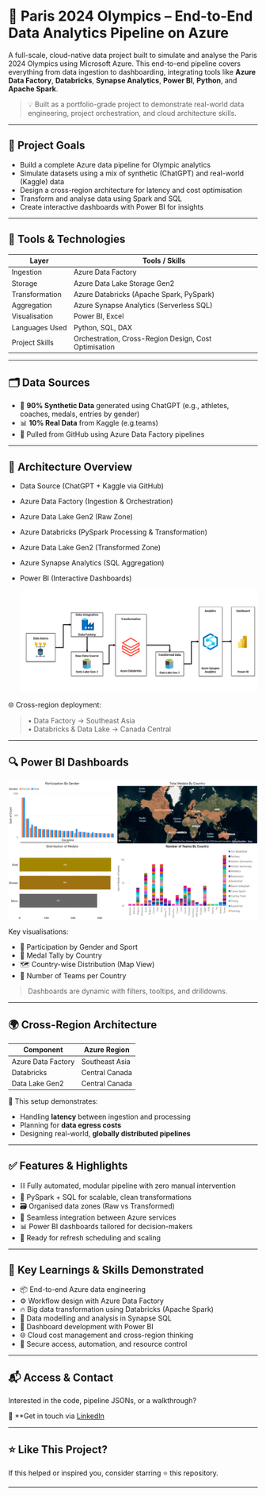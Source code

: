 # 🏅 Paris 2024 Olympics – End-to-End Data Analytics Pipeline on Azure

A full-scale, cloud-native data project built to simulate and analyse the Paris 2024 Olympics using Microsoft Azure. This end-to-end pipeline covers everything from data ingestion to dashboarding, integrating tools like **Azure Data Factory**, **Databricks**, **Synapse Analytics**, **Power BI**, **Python**, and **Apache Spark**.

> 💡 Built as a portfolio-grade project to demonstrate real-world data engineering, project orchestration, and cloud architecture skills.

---

## 🚀 Project Goals

- Build a complete Azure data pipeline for Olympic analytics
- Simulate datasets using a mix of synthetic (ChatGPT) and real-world (Kaggle) data
- Design a cross-region architecture for latency and cost optimisation
- Transform and analyse data using Spark and SQL
- Create interactive dashboards with Power BI for insights

---

## 🧰 Tools & Technologies

|      Layer        |                 Tools / Skills                          |
|-------------------|---------------------------------------------------------|
| Ingestion         | Azure Data Factory                                      |
| Storage           | Azure Data Lake Storage Gen2                            |
| Transformation    | Azure Databricks (Apache Spark, PySpark)                |
| Aggregation       | Azure Synapse Analytics (Serverless SQL)                |
| Visualisation     | Power BI, Excel                                         |
| Languages Used    | Python, SQL, DAX                                        |
| Project Skills    | Orchestration, Cross-Region Design, Cost Optimisation   |

---

## 🗂️ Data Sources

- 🧠 **90% Synthetic Data** generated using ChatGPT (e.g., athletes, coaches, medals, entries by gender)
- 📊 **10% Real Data** from Kaggle (e.g.teams)
- 🔗 Pulled from GitHub using Azure Data Factory pipelines

---

## 📍 Architecture Overview
- Data Source (ChatGPT + Kaggle via GitHub)
- Azure Data Factory (Ingestion & Orchestration)
- Azure Data Lake Gen2 (Raw Zone)
- Azure Databricks (PySpark Processing & Transformation)
- Azure Data Lake Gen2 (Transformed Zone)
- Azure Synapse Analytics (SQL Aggregation)
- Power BI (Interactive Dashboards)

  ![Pipeline](https://github.com/prathmeshgondkar/Paris-Olympics/blob/3401a0faed672e8f28c75cecb95d8903e68514df/Pipeline.png) 


🌐 Cross-region deployment:  
> • Data Factory → Southeast Asia  
> • Databricks & Data Lake → Canada Central

---

## 🔍 Power BI Dashboards

![Power BI Dashboard](https://github.com/prathmeshgondkar/Paris-Olympics/blob/864735cfa064f538308429bda4058b4ca17aac46/Dashboard.png) 

Key visualisations:
- 👥 Participation by Gender and Sport
- 🥇 Medal Tally by Country
- 🗺️ Country-wise Distribution (Map View)
- 🏃 Number of Teams per Country

> Dashboards are dynamic with filters, tooltips, and drilldowns.

---

## 🌍 Cross-Region Architecture

| Component            | Azure Region      |
|---------------------|--------------------|
| Azure Data Factory   | Southeast Asia    |
| Databricks           | Central Canada    |
| Data Lake Gen2       | Central Canada    |

📌 This setup demonstrates:
- Handling **latency** between ingestion and processing
- Planning for **data egress costs**
- Designing real-world, **globally distributed pipelines**

---

## ✅ Features & Highlights

- ⛓️ Fully automated, modular pipeline with zero manual intervention
- 🧠 PySpark + SQL for scalable, clean transformations
- 🗃️ Organised data zones (Raw vs Transformed)
- 🧩 Seamless integration between Azure services
- 📊 Power BI dashboards tailored for decision-makers
- 🔄 Ready for refresh scheduling and scaling

---

## 🧠 Key Learnings & Skills Demonstrated

- 📦 End-to-end Azure data engineering
- ⚙️ Workflow design with Azure Data Factory
- 🔥 Big data transformation using Databricks (Apache Spark)
- 🧮 Data modelling and analysis in Synapse SQL
- 🎨 Dashboard development with Power BI
- 🌐 Cloud cost management and cross-region thinking
- 🔐 Secure access, automation, and resource control

---

## 📬 Access & Contact

Interested in the code, pipeline JSONs, or a walkthrough?

📩 **Get in touch via [LinkedIn](www.linkedin.com/in/prathmeshgondkar)

---

## ⭐ Like This Project?

If this helped or inspired you, consider starring ⭐ this repository.

---
